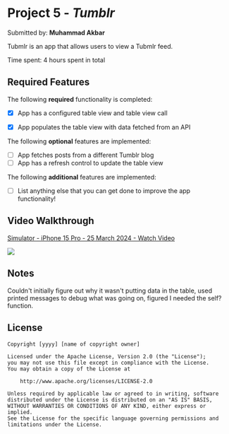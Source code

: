 # Project 5 - *Tumblr*

Submitted by: **Muhammad Akbar**

Tubmlr is an app that allows users to view a Tubmlr feed.

Time spent: 4 hours spent in total

## Required Features

The following **required** functionality is completed:

- [x] App has a configured table view and table view call
- [x] App populates the table view with data fetched from an API


The following **optional** features are implemented:

- [ ] App fetches posts from a different Tumblr blog
- [ ] App has a refresh control to update the table view

The following **additional** features are implemented:

- [ ] List anything else that you can get done to improve the app functionality!

## Video Walkthrough

<div>
    <a href="https://www.loom.com/share/6818ef92f6414c05b580887e5560fc7b">
      <p>Simulator - iPhone 15 Pro - 25 March 2024 - Watch Video</p>
    </a>
    <a href="https://www.loom.com/share/6818ef92f6414c05b580887e5560fc7b">
      <img style="max-width:300px;" src="https://cdn.loom.com/sessions/thumbnails/6818ef92f6414c05b580887e5560fc7b-with-play.gif">
    </a>
  </div>

## Notes

Couldn't initially figure out why it wasn't putting data in the table, used printed messages to debug what was going on, figured I needed the self? function. 

## License

    Copyright [yyyy] [name of copyright owner]

    Licensed under the Apache License, Version 2.0 (the "License");
    you may not use this file except in compliance with the License.
    You may obtain a copy of the License at

        http://www.apache.org/licenses/LICENSE-2.0

    Unless required by applicable law or agreed to in writing, software
    distributed under the License is distributed on an "AS IS" BASIS,
    WITHOUT WARRANTIES OR CONDITIONS OF ANY KIND, either express or implied.
    See the License for the specific language governing permissions and
    limitations under the License.
